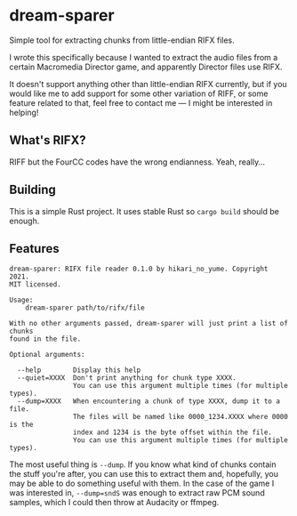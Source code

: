 # dream-sparer

Simple tool for extracting chunks from little-endian RIFX files.

I wrote this specifically because I wanted to extract the audio files from a certain Macromedia Director game, and apparently Director files use RIFX.

It doesn't support anything other than little-endian RIFX currently, but if you would like me to add support for some other variation of RIFF, or some feature related to that, feel free to contact me — I might be interested in helping!

## What's RIFX?

RIFF but the FourCC codes have the wrong endianness. Yeah, really…

## Building

This is a simple Rust project. It uses stable Rust so `cargo build` should be enough.

## Features

```
dream-sparer: RIFX file reader 0.1.0 by hikari_no_yume. Copyright 2021.
MIT licensed.

Usage:
    dream-sparer path/to/rifx/file

With no other arguments passed, dream-sparer will just print a list of chunks
found in the file.

Optional arguments:

  --help        Display this help
  --quiet=XXXX  Don't print anything for chunk type XXXX.
                You can use this argument multiple times (for multiple types).
  --dump=XXXX   When encountering a chunk of type XXXX, dump it to a file.
                The files will be named like 0000_1234.XXXX where 0000 is the
                index and 1234 is the byte offset within the file.
                You can use this argument multiple times (for multiple types).
```

The most useful thing is `--dump`. If you know what kind of chunks contain the stuff you're after, you can use this to extract them and, hopefully, you may be able to do something useful with them. In the case of the game I was interested in, `--dump=sndS` was enough to extract raw PCM sound samples, which I could then throw at Audacity or ffmpeg.
